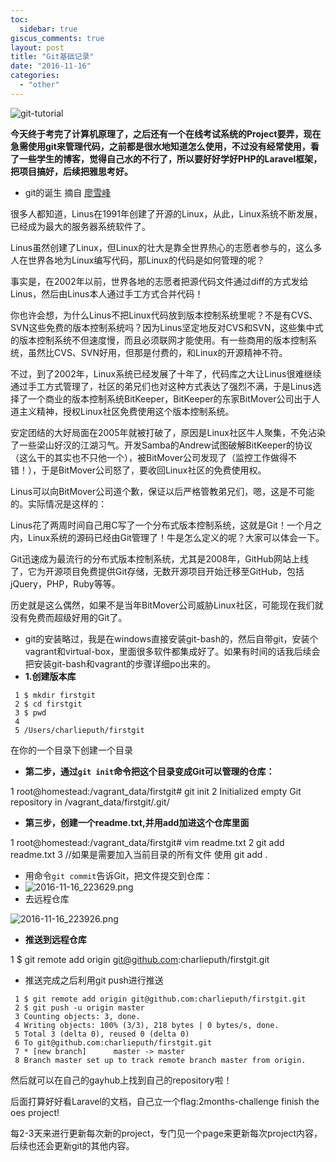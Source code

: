 ```yaml
---
toc:
  sidebar: true
giscus_comments: true
layout: post
title: "Git基础记录"
date: "2016-11-16"
categories: 
  - "other"
---
```


![git-tutorial](http://www.liaoxuefeng.com/files/attachments/0013848605496402772ffdb6ab448deb7eef7baa124171b000/0)

 **今天终于考完了计算机原理了，之后还有一个在线考试系统的Project要弄，现在急需使用git来管理代码，之前都是很水地知道怎么使用，不过没有经常使用，看了一些学生的博客，觉得自己水的不行了，所以要好好学好PHP的Laravel框架，把项目搞好，后续把雅思考好。**

- git的诞生 摘自 [廖雪峰](http://www.liaoxuefeng.com/wiki/0013739516305929606dd18361248578c67b8067c8c017b000/00137402760310626208b4f695940a49e5348b689d095fc000)

很多人都知道，Linus在1991年创建了开源的Linux，从此，Linux系统不断发展，已经成为最大的服务器系统软件了。

Linus虽然创建了Linux，但Linux的壮大是靠全世界热心的志愿者参与的，这么多人在世界各地为Linux编写代码，那Linux的代码是如何管理的呢？

事实是，在2002年以前，世界各地的志愿者把源代码文件通过diff的方式发给Linus，然后由Linus本人通过手工方式合并代码！

你也许会想，为什么Linus不把Linux代码放到版本控制系统里呢？不是有CVS、SVN这些免费的版本控制系统吗？因为Linus坚定地反对CVS和SVN，这些集中式的版本控制系统不但速度慢，而且必须联网才能使用。有一些商用的版本控制系统，虽然比CVS、SVN好用，但那是付费的，和Linux的开源精神不符。

不过，到了2002年，Linux系统已经发展了十年了，代码库之大让Linus很难继续通过手工方式管理了，社区的弟兄们也对这种方式表达了强烈不满，于是Linus选择了一个商业的版本控制系统BitKeeper，BitKeeper的东家BitMover公司出于人道主义精神，授权Linux社区免费使用这个版本控制系统。

安定团结的大好局面在2005年就被打破了，原因是Linux社区牛人聚集，不免沾染了一些梁山好汉的江湖习气。开发Samba的Andrew试图破解BitKeeper的协议（这么干的其实也不只他一个），被BitMover公司发现了（监控工作做得不错！），于是BitMover公司怒了，要收回Linux社区的免费使用权。

Linus可以向BitMover公司道个歉，保证以后严格管教弟兄们，嗯，这是不可能的。实际情况是这样的：

Linus花了两周时间自己用C写了一个分布式版本控制系统，这就是Git！一个月之内，Linux系统的源码已经由Git管理了！牛是怎么定义的呢？大家可以体会一下。

Git迅速成为最流行的分布式版本控制系统，尤其是2008年，GitHub网站上线了，它为开源项目免费提供Git存储，无数开源项目开始迁移至GitHub，包括jQuery，PHP，Ruby等等。

历史就是这么偶然，如果不是当年BitMover公司威胁Linux社区，可能现在我们就没有免费而超级好用的Git了。

- git的安装略过，我是在windows直接安装git-bash的，然后自带git，安装个vagrant和virtual-box，里面很多软件都集成好了。如果有时间的话我后续会把安装git-bash和vagrant的步骤详细po出来的。
- **1.创建版本库**
```
 1 $ mkdir firstgit
 2 $ cd firstgit
 3 $ pwd
 4 
 5 /Users/charlieputh/firstgit
```


在你的一个目录下创建一个目录

- **第二步，通过`git init`命令把这个目录变成Git可以管理的仓库：**

 1 root@homestead:/vagrant_data/firstgit# git init
 2 Initialized empty Git repository in /vagrant_data/firstgit/.git/

- **第三步，创建一个readme.txt,并用add加进这个仓库里面**

 1 root@homestead:/vagrant_data/firstgit# vim readme.txt
 2 git add readme.txt
 3 //如果是需要加入当前目录的所有文件 使用 git add .

- 用命令`git commit`告诉Git，把文件提交到仓库：
- ![2016-11-16_223629.png](https://zhengliangliang.files.wordpress.com/2016/11/2016-11-16_223629.png)
- 去远程仓库

![2016-11-16_223926.png](https://zhengliangliang.files.wordpress.com/2016/11/2016-11-16_223926.png)

- **推送到远程仓库**

 1 $ git remote add origin git@github.com:charlieputh/firstgit.git

- 推送完成之后利用git push进行推送
```
 1 $ git remote add origin git@github.com:charlieputh/firstgit.git
 2 $ git push -u origin master
 3 Counting objects: 3, done.
 4 Writing objects: 100% (3/3), 218 bytes | 0 bytes/s, done.
 5 Total 3 (delta 0), reused 0 (delta 0)
 6 To git@github.com:charlieputh/firstgit.git
 7 * [new branch]      master -> master
 8 Branch master set up to track remote branch master from origin.
 ```

然后就可以在自己的gayhub上找到自己的repository啦！

后面打算好好看Laravel的文档，自己立一个flag:2months-challenge finish the oes project!

每2-3天来进行更新每次新的project，专门见一个page来更新每次project内容，后续也还会更新git的其他内容。


